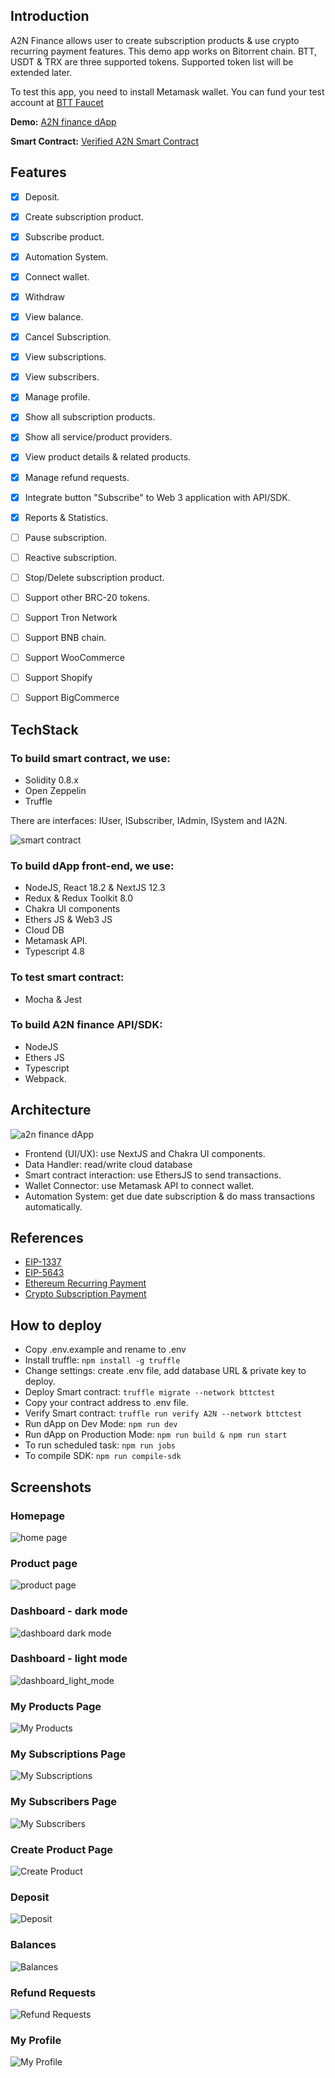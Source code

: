 ## Introduction
A2N Finance allows user to create subscription products & use crypto recurring payment features. This demo app works on Bitorrent chain. BTT, USDT & TRX are three supported tokens. Supported token list will be extended later.

To test this app, you need to install Metamask wallet. You can fund your test account at [BTT Faucet](https://faucet.bittorrentchain.io/#/)

**Demo:** [A2N finance dApp](https://app.a2n.finance)

**Smart Contract:** [Verified A2N Smart Contract](https://testnet.bttcscan.com/address/0x06b1D06b7faaEA8045788F9910b084Fa2C766a6D#code)

## Features
- [x] Deposit.
- [x] Create subscription product.
- [x] Subscribe product.
- [x] Automation System.
- [x] Connect wallet.
- [x] Withdraw
- [x] View balance.
- [x] Cancel Subscription.
- [x] View subscriptions.
- [x] View subscribers.
- [x] Manage profile.
- [x] Show all subscription products.
- [x] Show all service/product providers.
- [x] View product details & related products.
- [x] Manage refund requests.
- [x] Integrate button "Subscribe" to Web 3 application with API/SDK.
- [x] Reports & Statistics.
- [ ] Pause subscription.
- [ ] Reactive subscription.
- [ ] Stop/Delete subscription product.
- [ ] Support other BRC-20 tokens.
- [ ] Support Tron Network
- [ ] Support BNB chain.
- [ ] Support WooCommerce
- [ ] Support Shopify
- [ ] Support BigCommerce


## TechStack

### To build smart contract, we use:

- Solidity 0.8.x
- Open Zeppelin
- Truffle

There are interfaces: IUser, ISubscriber, IAdmin, ISystem and IA2N.

![smart contract](public/docs/smart_contract.jpg)

### To build dApp front-end, we use:

- NodeJS, React 18.2 & NextJS 12.3
- Redux & Redux Toolkit 8.0
- Chakra UI components
- Ethers JS & Web3 JS
- Cloud DB
- Metamask API.
- Typescript 4.8
### To test smart contract:
- Mocha & Jest
### To build A2N finance API/SDK:
- NodeJS
- Ethers JS
- Typescript
- Webpack.

## Architecture

![a2n finance dApp](public/docs/simple_architecture.jpg)

- Frontend (UI/UX): use NextJS and Chakra UI components.
- Data Handler: read/write cloud database
- Smart contract interaction: use EthersJS to send transactions.
- Wallet Connector: use Metamask API to connect wallet.
- Automation System: get due date subscription & do mass transactions automatically.


## References

- [EIP-1337](https://eips.ethereum.org/EIPS/eip-1337)
- [EIP-5643](https://eips.ethereum.org/EIPS/eip-5643)
- [Ethereum Recurring Payment](https://github.com/Jon-Becker/Ethereum-Recurring-Payments)
- [Crypto Subscription Payment](https://www.reliabills.com/blog/crypto-subscription-payments/)

## How to deploy
- Copy .env.example and rename to .env
- Install truffle: `npm install -g truffle`
- Change settings: create .env file, add database URL & private key to deploy.
- Deploy Smart contract: `truffle migrate --network bttctest`
- Copy your contract address to .env file.
- Verify Smart contract: `truffle run verify A2N --network bttctest`
- Run dApp on Dev Mode: `npm run dev`
- Run dApp on Production Mode: `npm run build & npm run start`
- To run scheduled task: `npm run jobs`
- To compile SDK: `npm run compile-sdk`

## Screenshots
### Homepage

![home page](public/demo/homepage.png)

### Product page

![product page](public/demo/productpage.png)

### Dashboard - dark mode

![dashboard dark mode](public/demo/dashboard_dark_mode.png)

### Dashboard - light mode

![dashboard_light_mode](public/demo/dashboard_light_mode.png)

### My Products Page

![My Products](public/demo/userproducts.png)

### My Subscriptions Page

![My Subscriptions](public/demo/my_subscriptions.png)

### My Subscribers Page

![My Subscribers](public/demo/my_subscribers.png)

### Create Product Page

![Create Product](public/demo/create_product.png)

### Deposit

![Deposit](public/demo/deposit.png)

### Balances

![Balances](public/demo/balances.png)

### Refund Requests

![Refund Requests](public/demo/refund_requests.png)

### My Profile

![My Profile](public/demo/my_profile_page.png)



